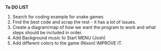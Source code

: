  __To DO LIST__

1. Search for coding example for snake games 
2. Find the best code and scrap the rest - it has a lot of issues.
3. Create a diagram/map of how we want the program to work and what steps should be included in order.
4. Add Background music to Start MENU (Josh)
5. Add different colors to  the game  (Nixon)
IMPROVE IT.
